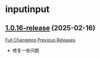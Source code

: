 # inputinput

## [1.0.16-release](https://github.com/CvCn/InputInput/tree/1.0.16-release) (2025-02-16)
[Full Changelog](https://github.com/CvCn/InputInput/compare/v1.0.15-release-03...1.0.16-release) [Previous Releases](https://github.com/CvCn/InputInput/releases)

- 修复一些问题  
